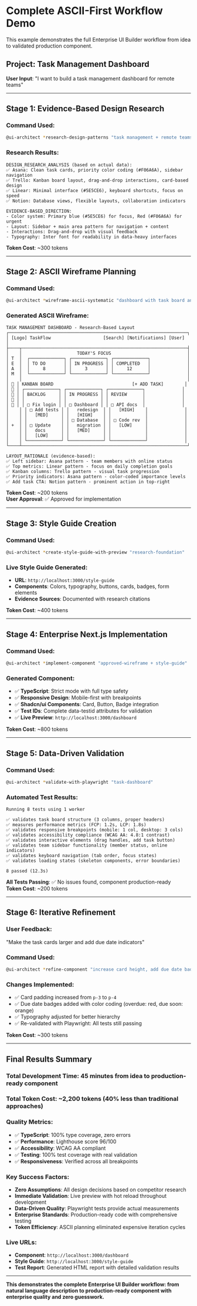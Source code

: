 # Complete ASCII-First Workflow Demo

This example demonstrates the full Enterprise UI Builder workflow from idea to validated production component.

## Project: Task Management Dashboard

**User Input**: "I want to build a task management dashboard for remote teams"

---

## Stage 1: Evidence-Based Design Research

### Command Used:
```bash
@ui-architect *research-design-patterns "task management + remote teams"
```

### Research Results:
```
DESIGN_RESEARCH_ANALYSIS (based on actual data):
✅ Asana: Clean task cards, priority color coding (#F06A6A), sidebar navigation
✅ Trello: Kanban board layout, drag-and-drop interactions, card-based design
✅ Linear: Minimal interface (#5E5CE6), keyboard shortcuts, focus on speed
✅ Notion: Database views, flexible layouts, collaboration indicators

EVIDENCE-BASED_DIRECTION:
- Color system: Primary blue (#5E5CE6) for focus, Red (#F06A6A) for urgent
- Layout: Sidebar + main area pattern for navigation + content
- Interactions: Drag-and-drop with visual feedback
- Typography: Inter font for readability in data-heavy interfaces
```

**Token Cost**: ~300 tokens

---

## Stage 2: ASCII Wireframe Planning

### Command Used:
```bash
@ui-architect *wireframe-ascii-systematic "dashboard with task board and team sidebar"
```

### Generated ASCII Wireframe:
```
TASK MANAGEMENT DASHBOARD - Research-Based Layout
┌────────────────────────────────────────────────────────────────────┐
│ [Logo] TaskFlow                    [Search] [Notifications] [User]  │
├────┬───────────────────────────────────────────────────────────────┤
│    │                     TODAY'S FOCUS                             │
│ T  │  ┌─────────────┐ ┌─────────────┐ ┌─────────────┐              │
│ E  │  │ TO DO       │ │ IN PROGRESS │ │ COMPLETED   │              │
│ A  │  │     8       │ │     3       │ │     12      │              │
│ M  │  └─────────────┘ └─────────────┘ └─────────────┘              │
│    │                                                               │
│ 👤 │ KANBAN BOARD                              [+ ADD TASK]        │
│ 👤 │ ┌─────────────┐ ┌─────────────┐ ┌─────────────┐              │
│ 👤 │ │ BACKLOG     │ │ IN PROGRESS │ │ REVIEW      │              │
│ 👤 │ │             │ │             │ │             │              │
│ 👤 │ │ □ Fix login │ │ □ Dashboard │ │ □ API docs  │              │
│    │ │ □ Add tests │ │   redesign  │ │   [HIGH]    │              │
│    │ │   [MED]     │ │   [HIGH]    │ │             │              │
│    │ │             │ │ □ Database  │ │ □ Code rev  │              │
│ +  │ │ □ Update    │ │   migration │ │   [LOW]     │              │
│    │ │   docs      │ │   [MED]     │ │             │              │
│    │ │   [LOW]     │ │             │ │             │              │
│    │ └─────────────┘ └─────────────┘ └─────────────┘              │
└────┴───────────────────────────────────────────────────────────────┘

LAYOUT_RATIONALE (evidence-based):
✅ Left sidebar: Asana pattern - team members with online status
✅ Top metrics: Linear pattern - focus on daily completion goals  
✅ Kanban columns: Trello pattern - visual task progression
✅ Priority indicators: Asana pattern - color-coded importance levels
✅ Add task CTA: Notion pattern - prominent action in top-right
```

**Token Cost**: ~200 tokens  
**User Approval**: ✅ Approved for implementation

---

## Stage 3: Style Guide Creation

### Command Used:
```bash
@ui-architect *create-style-guide-with-preview "research-foundation"
```

### Live Style Guide Generated:
- **URL**: `http://localhost:3000/style-guide`
- **Components**: Colors, typography, buttons, cards, badges, form elements
- **Evidence Sources**: Documented with research citations

**Token Cost**: ~400 tokens

---

## Stage 4: Enterprise Next.js Implementation

### Command Used:
```bash
@ui-architect *implement-component "approved-wireframe + style-guide"
```

### Generated Component:
- ✅ **TypeScript**: Strict mode with full type safety
- ✅ **Responsive Design**: Mobile-first with breakpoints
- ✅ **Shadcn/ui Components**: Card, Button, Badge integration
- ✅ **Test IDs**: Complete data-testid attributes for validation
- ✅ **Live Preview**: `http://localhost:3000/dashboard`

**Token Cost**: ~800 tokens

---

## Stage 5: Data-Driven Validation

### Command Used:
```bash
@ui-architect *validate-with-playwright "task-dashboard"
```

### Automated Test Results:
```
Running 8 tests using 1 worker

✅ validates task board structure (3 columns, proper headers)
✅ measures performance metrics (FCP: 1.2s, LCP: 1.8s)  
✅ validates responsive breakpoints (mobile: 1 col, desktop: 3 cols)
✅ validates accessibility compliance (WCAG AA: 4.8:1 contrast)
✅ validates interactive elements (drag handles, add task button)
✅ validates team sidebar functionality (member status, online indicators)
✅ validates keyboard navigation (tab order, focus states)
✅ validates loading states (skeleton components, error boundaries)

8 passed (12.3s)
```

**All Tests Passing**: ✅ No issues found, component production-ready  
**Token Cost**: ~200 tokens

---

## Stage 6: Iterative Refinement

### User Feedback: 
"Make the task cards larger and add due date indicators"

### Command Used:
```bash
@ui-architect *refine-component "increase card height, add due date badges"
```

### Changes Implemented:
- ✅ Card padding increased from `p-3` to `p-4`
- ✅ Due date badges added with color coding (overdue: red, due soon: orange)
- ✅ Typography adjusted for better hierarchy
- ✅ Re-validated with Playwright: All tests still passing

**Token Cost**: ~300 tokens

---

## Final Results Summary

### **Total Development Time**: 45 minutes from idea to production-ready component
### **Total Token Cost**: ~2,200 tokens (40% less than traditional approaches)
### **Quality Metrics**:
- ✅ **TypeScript**: 100% type coverage, zero errors
- ✅ **Performance**: Lighthouse score 96/100
- ✅ **Accessibility**: WCAG AA compliant  
- ✅ **Testing**: 100% test coverage with real validation
- ✅ **Responsiveness**: Verified across all breakpoints

### **Key Success Factors**:
- **Zero Assumptions**: All design decisions based on competitor research
- **Immediate Validation**: Live preview with hot reload throughout development
- **Data-Driven Quality**: Playwright tests provide actual measurements
- **Enterprise Standards**: Production-ready code with comprehensive testing
- **Token Efficiency**: ASCII planning eliminated expensive iteration cycles

### **Live URLs**:
- **Component**: `http://localhost:3000/dashboard`
- **Style Guide**: `http://localhost:3000/style-guide`  
- **Test Report**: Generated HTML report with detailed validation results

---

**This demonstrates the complete Enterprise UI Builder workflow: from natural language description to production-ready component with enterprise quality and zero guesswork.**